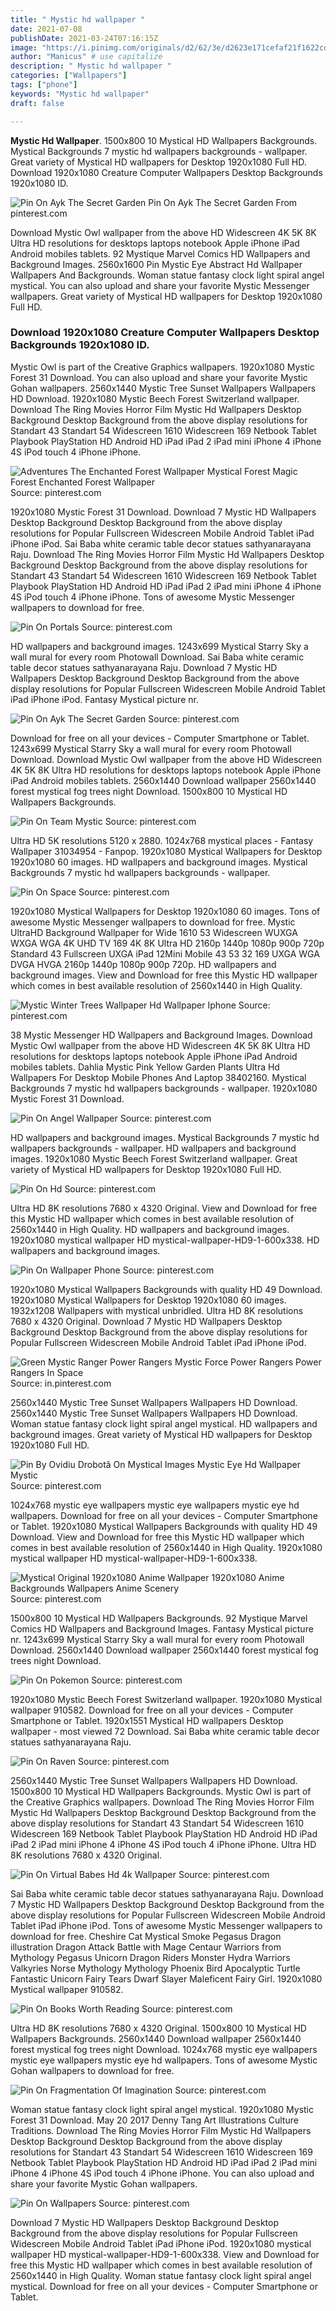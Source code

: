 ```yaml
---
title: " Mystic hd wallpaper "
date: 2021-07-08
publishDate: 2021-03-24T07:16:15Z
image: "https://i.pinimg.com/originals/d2/62/3e/d2623e171cefaf21f1622cd95cab01b9.png"
author: "Manicus" # use capitalize
description: " Mystic hd wallpaper "
categories: ["Wallpapers"]
tags: ["phone"]
keywords: "Mystic hd wallpaper"
draft: false

---
```



**Mystic Hd Wallpaper**. 1500x800 10 Mystical HD Wallpapers Backgrounds. Mystical Backgrounds 7 mystic hd wallpapers backgrounds - wallpaper. Great variety of Mystical HD wallpapers for Desktop 1920x1080 Full HD. Download 1920x1080 Creature Computer Wallpapers Desktop Backgrounds 1920x1080 ID.

![Pin On Ayk The Secret Garden](https://i.pinimg.com/originals/1e/ce/a5/1ecea5e462f816c46cf9b634b9c83492.jpg "Pin On Ayk The Secret Garden")
Pin On Ayk The Secret Garden From pinterest.com


Download Mystic Owl wallpaper from the above HD Widescreen 4K 5K 8K Ultra HD resolutions for desktops laptops notebook Apple iPhone iPad Android mobiles tablets. 92 Mystique Marvel Comics HD Wallpapers and Background Images. 2560x1600 Pin Mystic Eye Abstract Hd Wallpaper Wallpapers And Backgrounds. Woman statue fantasy clock light spiral angel mystical. You can also upload and share your favorite Mystic Messenger wallpapers. Great variety of Mystical HD wallpapers for Desktop 1920x1080 Full HD.

### Download 1920x1080 Creature Computer Wallpapers Desktop Backgrounds 1920x1080 ID.

Mystic Owl is part of the Creative Graphics wallpapers. 1920x1080 Mystic Forest 31 Download. You can also upload and share your favorite Mystic Gohan wallpapers. 2560x1440 Mystic Tree Sunset Wallpapers Wallpapers HD Download. 1920x1080 Mystic Beech Forest Switzerland wallpaper. Download The Ring Movies Horror Film Mystic Hd Wallpapers Desktop Background Desktop Background from the above display resolutions for Standart 43 Standart 54 Widescreen 1610 Widescreen 169 Netbook Tablet Playbook PlayStation HD Android HD iPad iPad 2 iPad mini iPhone 4 iPhone 4S iPod touch 4 iPhone iPhone.


![Adventures The Enchanted Forest Wallpaper Mystical Forest Magic Forest Enchanted Forest Wallpaper](https://i.pinimg.com/originals/40/db/f8/40dbf8aa959d03cfd4e87c0aad93fa5c.jpg "Adventures The Enchanted Forest Wallpaper Mystical Forest Magic Forest Enchanted Forest Wallpaper")
Source: pinterest.com

1920x1080 Mystic Forest 31 Download. Download 7 Mystic HD Wallpapers Desktop Background Desktop Background from the above display resolutions for Popular Fullscreen Widescreen Mobile Android Tablet iPad iPhone iPod. Sai Baba white ceramic table decor statues sathyanarayana Raju. Download The Ring Movies Horror Film Mystic Hd Wallpapers Desktop Background Desktop Background from the above display resolutions for Standart 43 Standart 54 Widescreen 1610 Widescreen 169 Netbook Tablet Playbook PlayStation HD Android HD iPad iPad 2 iPad mini iPhone 4 iPhone 4S iPod touch 4 iPhone iPhone. Tons of awesome Mystic Messenger wallpapers to download for free.

![Pin On Portals](https://i.pinimg.com/originals/ca/38/89/ca38898bf116c26333bbd7adc0999923.jpg "Pin On Portals")
Source: pinterest.com

HD wallpapers and background images. 1243x699 Mystical Starry Sky a wall mural for every room Photowall Download. Sai Baba white ceramic table decor statues sathyanarayana Raju. Download 7 Mystic HD Wallpapers Desktop Background Desktop Background from the above display resolutions for Popular Fullscreen Widescreen Mobile Android Tablet iPad iPhone iPod. Fantasy Mystical picture nr.

![Pin On Ayk The Secret Garden](https://i.pinimg.com/originals/1e/ce/a5/1ecea5e462f816c46cf9b634b9c83492.jpg "Pin On Ayk The Secret Garden")
Source: pinterest.com

Download for free on all your devices - Computer Smartphone or Tablet. 1243x699 Mystical Starry Sky a wall mural for every room Photowall Download. Download Mystic Owl wallpaper from the above HD Widescreen 4K 5K 8K Ultra HD resolutions for desktops laptops notebook Apple iPhone iPad Android mobiles tablets. 2560x1440 Download wallpaper 2560x1440 forest mystical fog trees night Download. 1500x800 10 Mystical HD Wallpapers Backgrounds.

![Pin On Team Mystic](https://i.pinimg.com/originals/8c/9a/de/8c9adebd47139067daedb2dab06423fc.jpg "Pin On Team Mystic")
Source: pinterest.com

Ultra HD 5K resolutions 5120 x 2880. 1024x768 mystical places - Fantasy Wallpaper 31034954 - Fanpop. 1920x1080 Mystical Wallpapers for Desktop 1920x1080 60 images. HD wallpapers and background images. Mystical Backgrounds 7 mystic hd wallpapers backgrounds - wallpaper.

![Pin On Space](https://i.pinimg.com/originals/17/07/5a/17075a026bb17f50dd066aa9530d2cfb.jpg "Pin On Space")
Source: pinterest.com

1920x1080 Mystical Wallpapers for Desktop 1920x1080 60 images. Tons of awesome Mystic Messenger wallpapers to download for free. Mystic UltraHD Background Wallpaper for Wide 1610 53 Widescreen WUXGA WXGA WGA 4K UHD TV 169 4K 8K Ultra HD 2160p 1440p 1080p 900p 720p Standard 43 Fullscreen UXGA iPad 12Mini Mobile 43 53 32 169 UXGA WGA DVGA HVGA 2160p 1440p 1080p 900p 720p. HD wallpapers and background images. View and Download for free this Mystic HD wallpaper which comes in best available resolution of 2560x1440 in High Quality.

![Mystic Winter Trees Wallpaper Hd Wallpaper Iphone](https://i.pinimg.com/originals/66/fe/ec/66feec905320762aed4dd9da7fe3bbf9.jpg "Mystic Winter Trees Wallpaper Hd Wallpaper Iphone")
Source: pinterest.com

38 Mystic Messenger HD Wallpapers and Background Images. Download Mystic Owl wallpaper from the above HD Widescreen 4K 5K 8K Ultra HD resolutions for desktops laptops notebook Apple iPhone iPad Android mobiles tablets. Dahlia Mystic Pink Yellow Garden Plants Ultra Hd Wallpapers For Desktop Mobile Phones And Laptop 38402160. Mystical Backgrounds 7 mystic hd wallpapers backgrounds - wallpaper. 1920x1080 Mystic Forest 31 Download.

![Pin On Angel Wallpaper](https://i.pinimg.com/originals/1c/97/e3/1c97e3974019a8d64018e329478589f7.jpg "Pin On Angel Wallpaper")
Source: pinterest.com

HD wallpapers and background images. Mystical Backgrounds 7 mystic hd wallpapers backgrounds - wallpaper. HD wallpapers and background images. 1920x1080 Mystic Beech Forest Switzerland wallpaper. Great variety of Mystical HD wallpapers for Desktop 1920x1080 Full HD.

![Pin On Hd](https://i.pinimg.com/originals/a4/be/98/a4be985e55f06f7456d416e1a9957719.jpg "Pin On Hd")
Source: pinterest.com

Ultra HD 8K resolutions 7680 x 4320 Original. View and Download for free this Mystic HD wallpaper which comes in best available resolution of 2560x1440 in High Quality. HD wallpapers and background images. 1920x1080 mystical wallpaper HD mystical-wallpaper-HD9-1-600x338. HD wallpapers and background images.

![Pin On Wallpaper Phone](https://i.pinimg.com/originals/6c/94/b4/6c94b47bf63d3fcff08a3c5073e94cb2.jpg "Pin On Wallpaper Phone")
Source: pinterest.com

1920x1080 Mystical Wallpapers Backgrounds with quality HD 49 Download. 1920x1080 Mystical Wallpapers for Desktop 1920x1080 60 images. 1932x1208 Wallpapers with mystical unbridled. Ultra HD 8K resolutions 7680 x 4320 Original. Download 7 Mystic HD Wallpapers Desktop Background Desktop Background from the above display resolutions for Popular Fullscreen Widescreen Mobile Android Tablet iPad iPhone iPod.

![Green Mystic Ranger Power Rangers Mystic Force Power Rangers Power Rangers In Space](https://i.pinimg.com/originals/c1/21/00/c121003d12807de322cdb6573372fe4c.jpg "Green Mystic Ranger Power Rangers Mystic Force Power Rangers Power Rangers In Space")
Source: in.pinterest.com

2560x1440 Mystic Tree Sunset Wallpapers Wallpapers HD Download. 2560x1440 Mystic Tree Sunset Wallpapers Wallpapers HD Download. Woman statue fantasy clock light spiral angel mystical. HD wallpapers and background images. Great variety of Mystical HD wallpapers for Desktop 1920x1080 Full HD.

![Pin By Ovidiu Drobotă On Mystical Images Mystic Eye Hd Wallpaper Mystic](https://i.pinimg.com/originals/da/0c/96/da0c9600a04e3e3bdb31c5fbea2b7ded.jpg "Pin By Ovidiu Drobotă On Mystical Images Mystic Eye Hd Wallpaper Mystic")
Source: pinterest.com

1024x768 mystic eye wallpapers mystic eye wallpapers mystic eye hd wallpapers. Download for free on all your devices - Computer Smartphone or Tablet. 1920x1080 Mystical Wallpapers Backgrounds with quality HD 49 Download. View and Download for free this Mystic HD wallpaper which comes in best available resolution of 2560x1440 in High Quality. 1920x1080 mystical wallpaper HD mystical-wallpaper-HD9-1-600x338.

![Mystical Original 1920x1080 Anime Wallpaper 1920x1080 Anime Backgrounds Wallpapers Anime Scenery](https://i.pinimg.com/originals/8b/e4/7f/8be47fba3f978b98406dfc320acf1205.jpg "Mystical Original 1920x1080 Anime Wallpaper 1920x1080 Anime Backgrounds Wallpapers Anime Scenery")
Source: pinterest.com

1500x800 10 Mystical HD Wallpapers Backgrounds. 92 Mystique Marvel Comics HD Wallpapers and Background Images. Fantasy Mystical picture nr. 1243x699 Mystical Starry Sky a wall mural for every room Photowall Download. 2560x1440 Download wallpaper 2560x1440 forest mystical fog trees night Download.

![Pin On Pokemon](https://i.pinimg.com/originals/75/d0/5f/75d05fbb5e060240f6de254745986656.jpg "Pin On Pokemon")
Source: pinterest.com

1920x1080 Mystic Beech Forest Switzerland wallpaper. 1920x1080 Mystical wallpaper 910582. Download for free on all your devices - Computer Smartphone or Tablet. 1920x1551 Mystical HD wallpapers Desktop wallpaper - most viewed 72 Download. Sai Baba white ceramic table decor statues sathyanarayana Raju.

![Pin On Raven](https://i.pinimg.com/originals/64/43/20/644320f525b0c872d74aca99d379f902.jpg "Pin On Raven")
Source: pinterest.com

2560x1440 Mystic Tree Sunset Wallpapers Wallpapers HD Download. 1500x800 10 Mystical HD Wallpapers Backgrounds. Mystic Owl is part of the Creative Graphics wallpapers. Download The Ring Movies Horror Film Mystic Hd Wallpapers Desktop Background Desktop Background from the above display resolutions for Standart 43 Standart 54 Widescreen 1610 Widescreen 169 Netbook Tablet Playbook PlayStation HD Android HD iPad iPad 2 iPad mini iPhone 4 iPhone 4S iPod touch 4 iPhone iPhone. Ultra HD 8K resolutions 7680 x 4320 Original.

![Pin On Virtual Babes Hd 4k Wallpaper](https://i.pinimg.com/originals/72/38/6f/72386fb727981b398b006546bac91580.png "Pin On Virtual Babes Hd 4k Wallpaper")
Source: pinterest.com

Sai Baba white ceramic table decor statues sathyanarayana Raju. Download 7 Mystic HD Wallpapers Desktop Background Desktop Background from the above display resolutions for Popular Fullscreen Widescreen Mobile Android Tablet iPad iPhone iPod. Tons of awesome Mystic Messenger wallpapers to download for free. Cheshire Cat Mystical Smoke Pegasus Dragon illustration Dragon Attack Battle with Mage Centaur Warriors from Mythology Pegasus Unicorn Dragon Riders Monster Hydra Warriors Valkyries Norse Mythology Mythology Phoenix Bird Apocalyptic Turtle Fantastic Unicorn Fairy Tears Dwarf Slayer Maleficent Fairy Girl. 1920x1080 Mystical wallpaper 910582.

![Pin On Books Worth Reading](https://i.pinimg.com/originals/37/af/8d/37af8d595013d420ca15c3258f54eb42.jpg "Pin On Books Worth Reading")
Source: pinterest.com

Ultra HD 8K resolutions 7680 x 4320 Original. 1500x800 10 Mystical HD Wallpapers Backgrounds. 2560x1440 Download wallpaper 2560x1440 forest mystical fog trees night Download. 1024x768 mystic eye wallpapers mystic eye wallpapers mystic eye hd wallpapers. Tons of awesome Mystic Gohan wallpapers to download for free.

![Pin On Fragmentation Of Imagination](https://i.pinimg.com/originals/f7/fd/50/f7fd5083dad4834e57f2a39179cd9429.jpg "Pin On Fragmentation Of Imagination")
Source: pinterest.com

Woman statue fantasy clock light spiral angel mystical. 1920x1080 Mystic Forest 31 Download. May 20 2017 Denny Tang Art Illustrations Culture Traditions. Download The Ring Movies Horror Film Mystic Hd Wallpapers Desktop Background Desktop Background from the above display resolutions for Standart 43 Standart 54 Widescreen 1610 Widescreen 169 Netbook Tablet Playbook PlayStation HD Android HD iPad iPad 2 iPad mini iPhone 4 iPhone 4S iPod touch 4 iPhone iPhone. You can also upload and share your favorite Mystic Gohan wallpapers.

![Pin On Wallpapers](https://i.pinimg.com/originals/d2/62/3e/d2623e171cefaf21f1622cd95cab01b9.png "Pin On Wallpapers")
Source: pinterest.com

Download 7 Mystic HD Wallpapers Desktop Background Desktop Background from the above display resolutions for Popular Fullscreen Widescreen Mobile Android Tablet iPad iPhone iPod. 1920x1080 mystical wallpaper HD mystical-wallpaper-HD9-1-600x338. View and Download for free this Mystic HD wallpaper which comes in best available resolution of 2560x1440 in High Quality. Woman statue fantasy clock light spiral angel mystical. Download for free on all your devices - Computer Smartphone or Tablet.

